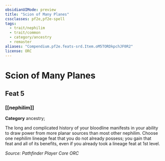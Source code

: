 ```yaml
---
obsidianUIMode: preview
title: "Scion of Many Planes"
cssclasses: pf2e,pf2e-spell
tags:
  - trait/nephilim
  - trait/common
  - category/ancestry
  - remaster
aliases: "Compendium.pf2e.feats-srd.Item.oM5TORDkpchJF0R2"
license: ORC
---
```

# Scion of Many Planes
## Feat 5
### [[nephilim]]

**Category** ancestry; 




The long and complicated history of your bloodline manifests in your ability to draw power from more planar sources than most other nephilim. Choose one nephilim lineage feat that you do not already possess; you gain that feat and all of its benefits, even if you already took a lineage feat at 1st level.

*Source: Pathfinder Player Core*
*ORC*